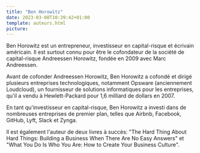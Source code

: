 ```yaml
---
title: "Ben Horowitz"
date: 2023-03-08T10:39:42+01:00
template: auteurs.html
picture: 
---
```


Ben Horowitz est un entrepreneur, investisseur en capital-risque et écrivain américain. Il est surtout connu pour être le cofondateur de la société de capital-risque Andreessen Horowitz, fondée en 2009 avec Marc Andreessen.

Avant de cofonder Andreessen Horowitz, Ben Horowitz a cofondé et dirigé plusieurs entreprises technologiques, notamment Opsware (anciennement Loudcloud), un fournisseur de solutions informatiques pour les entreprises, qu'il a vendu à Hewlett-Packard pour 1,6 milliard de dollars en 2007.

En tant qu'investisseur en capital-risque, Ben Horowitz a investi dans de nombreuses entreprises de premier plan, telles que Airbnb, Facebook, GitHub, Lyft, Slack et Zynga.

Il est également l'auteur de deux livres à succès: "The Hard Thing About Hard Things: Building a Business When There Are No Easy Answers" et "What You Do Is Who You Are: How to Create Your Business Culture".
